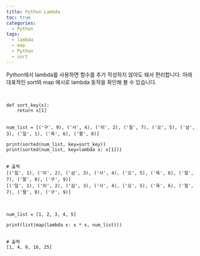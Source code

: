 ```yaml
---
title: Python Lambda
toc: true
categories:
  - Python
tags:
  - lambda
  - map
  - Python
  - sort
---
```


Python에서 lambda를 사용하면 함수를 추가 작성하지 않아도 돼서 편리합니다. 아래 대표적인 sort와 map 예시로 lambda 동작을 확인해 볼 수 있습니다.


 



```
def sort_key(x):
    return x[1]


num_list = [('구', 9), ('사', 4), ('이', 2), ('칠', 7), ('오', 5), ('삼', 3), ('일', 1), ('육', 6), ('팔', 8)]

print(sorted(num_list, key=sort_key))
print(sorted(num_list, key=lambda x: x[1]))


# 출력
[('일', 1), ('이', 2), ('삼', 3), ('사', 4), ('오', 5), ('육', 6), ('칠', 7), ('팔', 8), ('구', 9)]
[('일', 1), ('이', 2), ('삼', 3), ('사', 4), ('오', 5), ('육', 6), ('칠', 7), ('팔', 8), ('구', 9)]
```

 



```
num_list = [1, 2, 3, 4, 5]

print(list(map(lambda x: x * x, num_list)))


# 출력
[1, 4, 9, 16, 25]
```

 

